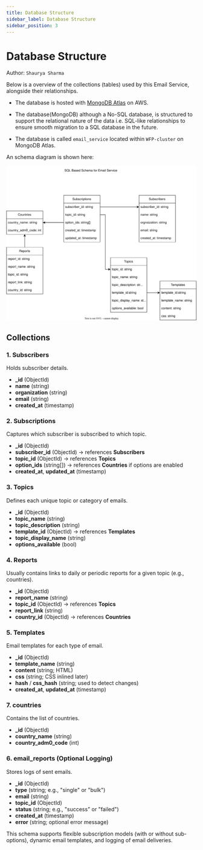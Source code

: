 ```yaml
---
title: Database Structure
sidebar_label: Database Structure
sidebar_position: 3
---
```


# Database Structure

Author: `Shaurya Sharma`

Below is a overview of the collections (tables) used by this Email Service, alongside their relationships.

- The database is hosted with [MongoDB Atlas](https://www.mongodb.com/products/platform/atlas-database) on AWS.

- The database(MongoDB) although a No-SQL database, is structured to support the relational nature of the data i.e. SQL-like relationships to ensure smooth migration to a SQL database in the future.

- The database is called `email_service` located within `WFP-cluster` on MongoDB Atlas.

An schema diagram is shown here:

![Database Schema](./assets/database_schema.svg)

## Collections

### 1. Subscribers
Holds subscriber details.
- **_id** (ObjectId)
- **name** (string)
- **organization** (string)
- **email** (string)
- **created_at** (timestamp)

### 2. Subscriptions
Captures which subscriber is subscribed to which topic.
- **_id** (ObjectId)
- **subscriber_id** (ObjectId) → references **Subscribers**
- **topic_id** (ObjectId) → references **Topics**
- **option_ids** (string[]) → references **Countries** if options are enabled
- **created_at**, **updated_at** (timestamp)

### 3. Topics
Defines each unique topic or category of emails.
- **_id** (ObjectId)
- **topic_name** (string)
- **topic_description** (string)
- **template_id** (ObjectId) → references **Templates**
- **topic_display_name** (string)
- **options_available** (bool)

### 4. Reports
Usually contains links to daily or periodic reports for a given topic (e.g., countries).
- **_id** (ObjectId)
- **report_name** (string)
- **topic_id** (ObjectId) → references **Topics**
- **report_link** (string)
- **country_id** (ObjectId) → references **Countries**

### 5. Templates
Email templates for each type of email.
- **_id** (ObjectId)
- **template_name** (string)
- **content** (string; HTML)
- **css** (string; CSS inlined later)
- **hash** / **css_hash** (string; used to detect changes)
- **created_at**, **updated_at** (timestamp)

### 7. countries
Contains the list of countries.
- **_id** (ObjectId)
- **country_name** (string)
- **country_adm0_code** (int)

### 6. email_reports (Optional Logging)
Stores logs of sent emails.
- **_id** (ObjectId)
- **type** (string; e.g., "single" or "bulk")
- **email** (string)
- **topic_id** (ObjectId)
- **status** (string; e.g., "success" or "failed")
- **created_at** (timestamp)
- **error** (string; optional error message)


This schema supports flexible subscription models (with or without sub-options), dynamic email templates, and logging of email deliveries.
